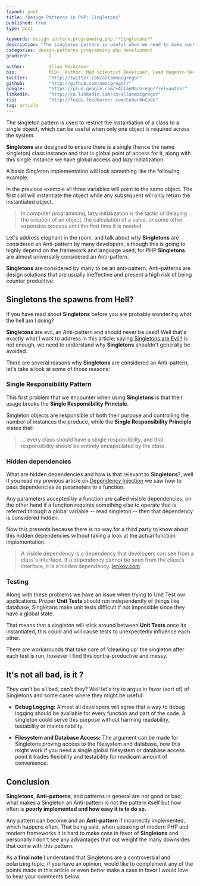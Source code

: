 ```yaml
---
layout: post
title: "Design Patterns in PHP: Singletons"
published: true
type: post

keywords: design pattern,programming,php,**Singletons**
description: "The singleton pattern is useful when we need to make sure we only have a single instance of a class for the entire request lifecycle in a web application. This typically occurs when we have global objects (such as a Configuration class) or a shared resource (such as an event queue)."
categories: design-patterns programming php development
gradient: 		2

author: 		Allan MacGregor
bio: 			MCD+, Author, Mad Scientist Developer, Lead Magento Developer @demacmedia.
twitter: 		"http://twitter.com/allanmacgregor"
github: 		"http://github.com/amacgregor/"
google: 		"https://plus.google.com/+AllanMacGregor?rel=author"
linkedin: 		"http://ca.linkedin.com/in/allanmacgregor"
rss: 			"http://feeds.feedburner.com/CoderOnCode"
tag: article
---
```


The singleton pattern is used to restrict the instantiation of a class to a single object, which can be useful when only one object is required across the system.



<!-- Patterns are still patterns, poor usage that ends ineffective and complex code which makes them into anti-patterns -->

**Singletons** are designed to ensure there is a single (hence the name singleton) class instance and that is global point of access for it, along with this single instance we have global access and lazy initialization.

A basic Singleton implementation will look something like the following example:

<script src="https://gist.github.com/amacgregor/8660951.js"></script>

In the previous example all three variables will point to the same object. The first call will instantiate the object while any subsequent will only return the instantiated object.

> In computer programming, lazy initialization is the tactic of delaying the creation of an object, the calculation of a value, or some other expensive process until the first time it is needed.

Let's address elephant in the room, and talk about why **Singletons** are considered an Anti-pattern by many developers, although this is going to highly depend on the framework and language used; for PHP **Singletons** are almost universally considered an Anti-pattern.

<div class="notice notice-warning">
	<strong>Singletons</strong> are considered by many to be an anti-pattern, Anti-patterns are design solutions that are usually ineffective and present a high risk of being counter productive.
</div>

## Singletons the spawns from Hell?

If you have read about **Singletons** before you are probably wondering what the hell am I doing?

**Singletons** are evil, an Anti-pattern and should never be used! Well that's exactly what I want to address in this article; saying [Singletons are Evil!!](http://c2.com/cgi/wiki?SingletonsAreEvil) is not enough, we need to understand why **Singletons** shouldn't generally be avoided.

<!-- Add more information about why **Singletons** are evil -->

There are several reasons why **Singletons** are considered an Anti-pattern, let's take a look at some of those reasons:

### Single Responsibility Pattern

This first problem that we encounter when using **Singletons** is that their usage breaks the **Single Responsibility Principle**.

Singleton objects are responsible of both their purpose and controlling the number of instances the produce, while the **Single Responsibility Principle** states that:

<!-- Add Quote for the Single responsibility principle -->  

> ... every class should have a single responsibility, and that responsibility should be entirely encapsulated by the class.

### Hidden dependencies

What are hidden dependencies and how is that relevant to **Singletons**?, well if you read my previous article on [Dependency Injection](http://coderoncode.com/2014/01/06/dependency-injection-php.html) we saw how to pass dependencies as parameters to a function.

Any parameters accepted by a function are called visible dependencies, on the other hand if a function requires something else to operate that is referred through a global variable -- read singleton -- then that dependency is considered hidden.

Now this presents because there is no way for a third party to know about this hidden dependencies without taking a look at the actual function implementation.

> A visible dependency is a dependency that developers can see from a class's interface. If a dependency cannot be seen from the class's interface, it is a hidden dependency. [jenkov.com](http://tutorials.jenkov.com/ood/understanding-dependencies.html#visiblehidden)

### Testing

Along with these problems we have an issue when trying to Unit Test our applications. Proper **Unit Tests** should run independently of things like database, Singletons make unit tests difficult if not impossible since they have a global state.

That means that a singleton will stick around between **Unit Tests** once its instantiated, this could and will cause tests to unexpectedly influence each other.

There are workarounds that take care of 'cleaning up' the singleton after each test is run, however I find this contra-productive and messy.

## It's not all bad, is it ?

They can't be all bad, can't they? Well let's try to argue in favor (sort of) of Singletons and some cases where they might be useful:

- **Debug Logging:** Almost all developers will agree that a way to debug logging should be available for every function and part of the code. A singleton could serve this purpose without harming readability, testability or maintainability.

- **Filesystem and Database Access:** The argument can be made for Singletons proving access to the filesystem and database, now this might work if you need a single global filesystem or database access point it trades flexibility and testability for modicum amount of convenience.

## Conclusion

**Singletons**, **Anti-patterns**, and patterns in general are not good or bad; what makes a Singleton an Anti-pattern is not the pattern itself but how often is **poorly implemented and how easy it is to do so.**

Any pattern can become and an **Anti-pattern** if incorrectly implemented, which happens often. That being said, when speaking of modern PHP and modern frameworks it is hard to make case in favor of **Singletons** and personally I don't see any advantages that out weight the many downsides that come with this pattern.

<div class="notice notice-warning">
	As a <strong>final note</strong> I understand that Singletons are a controversial and polarizing topic, if you have an opinion, would like to complement any of the points made in this article or even better make a case in favor I would love to hear your comments below.
</div>
